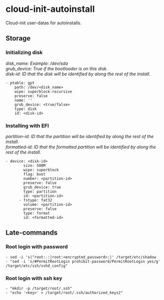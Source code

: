 # cloud-init-autoinstall
Cloud-init user-datas for autoinstalls.

## Storage  

### Initializing disk  

   *disk_name:    Example: /dev/sda*  
   *grub_device:  True if the bootloader is on this disk.*  
   *disk-id:      ID that the disk will be identified by along the rest of the install.*  

```
- ptable: gpt
    path: /dev/<disk_name>
    wipe: superblock-recursive
    preserve: false
    name: ''
    grub_device: <true/false>
    type: disk
    id: <disk-id>
```

### Installing with EFI  

   *partition-id:   ID that the partition will be identified by along the rest of the install.*  
   *formatted-id:   ID that the formatted partition will be identified by along the rest of the install.*  

```
- device: <disk-id>
        size: 500M
        wipe: superblock
        flag: boot
        number: <partition-id>
        preserve: false
        grub_device: true
        type: partition
        id: <partition-id>
      - fstype: fat32
        volume: <partition-id>
        preserve: false
        type: format
        id: <formatted-id>
```

## Late-commands

### Root login with password  

```
- sed -i 's|^root:.:|root:<encrypted_password>:|' /target/etc/shadow
- "sed -i 's/#PermitRootLogin prohibit-password/PermitRootLogin yes/g' /target/etc/ssh/sshd_config"
```

### Root login with ssh key  

```
- "mkdir -p /target/root/.ssh"
- "echo '<key>' > /target/root/.ssh/authorized_keys2"
```

